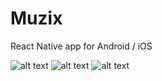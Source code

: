 # Muzix
React Native app for Android / iOS

![alt text](https://github.com/niklaus18/Muzix/blob/main/Work_completed/Login.png?raw=true)
![alt text](https://github.com/niklaus18/Muzix/blob/main/Work_completed/Search.png?raw=true)
![alt text](https://github.com/niklaus18/Muzix/blob/main/Work_completed/User.png?raw=true)
